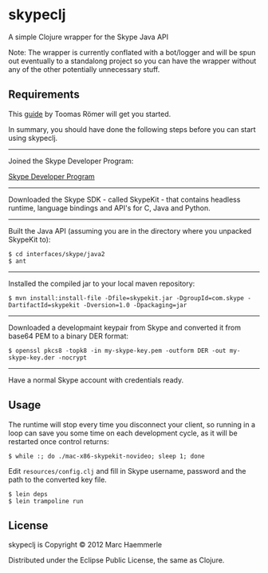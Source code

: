 # skypeclj

A simple Clojure wrapper for the Skype Java API

Note: The wrapper is currently conflated with a bot/logger and will be spun out eventually to a standalong project so you can have the wrapper without any of the other potentially unnecessary stuff.

## Requirements

This [guide](http://dow.ngra.de/2012/01/06/skype-bot-for-fun-and-profit-part-i-getting-started) by Toomas Römer will get you started.

In summary, you should have done the following steps before you can start using skypeclj.

-------------------------------------------------------------------------------

Joined the Skype Developer Program:

[Skype Developer Program](http://developer.skype.com)

-------------------------------------------------------------------------------

Downloaded the Skype SDK - called SkypeKit - that contains headless runtime, language bindings and API's for C, Java and Python.

-------------------------------------------------------------------------------

Built the Java API (assuming you are in the directory where you unpacked SkypeKit to):

```
$ cd interfaces/skype/java2
$ ant
```

-------------------------------------------------------------------------------

Installed the compiled jar to your local maven repository:

```
$ mvn install:install-file -Dfile=skypekit.jar -DgroupId=com.skype -DartifactId=skypekit -Dversion=1.0 -Dpackaging=jar
```

-------------------------------------------------------------------------------

Downloaded a developmaint keypair from Skype and converted it from base64 PEM to a binary DER format:

```
$ openssl pkcs8 -topk8 -in my-skype-key.pem -outform DER -out my-skype-key.der -nocrypt
```

-------------------------------------------------------------------------------

Have a normal Skype account with credentials ready.


## Usage

The runtime will stop every time you disconnect your client, so running in a loop can save you some time on each development cycle, as it will be restarted once control returns:

```
$ while :; do ./mac-x86-skypekit-novideo; sleep 1; done
```

Edit `resources/config.clj` and fill in Skype username, password and the path to the converted key file.

```
$ lein deps
$ lein trampoline run
```


## License

skypeclj is Copyright © 2012 Marc Haemmerle

Distributed under the Eclipse Public License, the same as Clojure.
